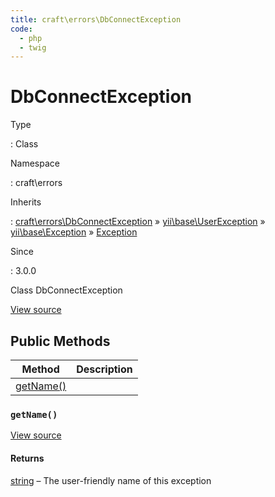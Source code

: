 ```yaml
---
title: craft\errors\DbConnectException
code:
  - php
  - twig
---
```


# DbConnectException

Type

:   Class

Namespace

:   craft\errors

Inherits

:   [craft\errors\DbConnectException](craft-errors-dbconnectexception.md) &raquo;
[yii\base\UserException](https://www.yiiframework.com/doc/api/2.0/yii-base-userexception) &raquo;
[yii\base\Exception](https://www.yiiframework.com/doc/api/2.0/yii-base-exception) &raquo;
[Exception](http://php.net/class.exception)

Since

:   3.0.0



Class DbConnectException





[View source](https://github.com/craftcms/cms/blob/master/src/errors/DbConnectException.php)






## Public Methods

| Method                                                         | Description
| -------------------------------------------------------------- | -----------
| [getName()](craft-errors-dbconnectexception.md#method-getname) |

### `getName()`














[View source](https://github.com/craftcms/cms/blob/master/src/errors/DbConnectException.php#L23-L26)



#### Returns

[string](http://php.net/language.types.string) – The user-friendly name of this exception










